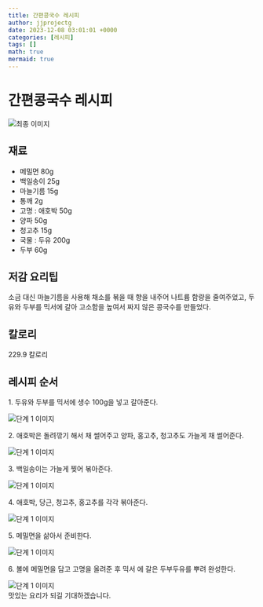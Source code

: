 ```yaml
---
title: 간편콩국수 레시피
author: jjprojectg
date: 2023-12-08 03:01:01 +0000
categories: [레시피]
tags: []
math: true
mermaid: true
---
```

<meta name="og:type" content="website"/>
<meta charset="UTF-8"/>
<div class="header">
  <h1>간편콩국수 레시피</h1>
</div>

<div class="container my-4">
  <div class="row">
    <div class="col-12 col-md-6">
      <div class="recipe-image">
        <img src="http://www.foodsafetykorea.go.kr/uploadimg/cook/10_00342_2.png" class="step-image" alt="최종 이미지"/>
      </div>
    </div>
    <div class="col-12 col-md-6">
      <div class="ingredients">
        <h2>재료</h2>
        <ul class="card">
          <li> 메밀면 80g </li>
          <li>  백일송이 25g </li>
          <li>  마늘기름 15g </li>
          <li>  통깨 2g </li>
          <li> 고명 : 애호박 50g </li>
          <li>  양파 50g </li>
          <li>  청고추 15g </li>
          <li> 국물 : 두유 200g </li>
          <li>  두부 60g </li>
</ul>
      </div>
    </div>
    <div class="col-12 col-md-6">
      <div class="ingredients">
        <h2>저감 요리팁</h2>
        <div class="card"> 
          <p>
            소금 대신 마늘기름을 사용해 채소를 볶을 때 향을 내주어 나트륨 함량을 줄여주었고,
두유와 두부를 믹서에 갈아 고소함을 높여서 짜지 않은 콩국수를 만들었다.
          </p>
        </div>
      </div>
      <div class="ingredients">
        <h2>칼로리</h2>
        <div class="card"> 
          <p>
            229.9 칼로리
          </p>
        </div>
      </div>
    </div>
  </div>

  <h2 class="my-4">레시피 순서</h2>
  <div class="card recipe-card">
    <div class="card-body recipe-step">
      <p class="card-text step-description">1. 두유와 두부를 믹서에 생수 100g을 넣고
갈아준다.</p>
      <img src="http://www.foodsafetykorea.go.kr/uploadimg/cook/20_00342_01.png" alt="단계 1 이미지" class="step-image"/>
    </div>
  </div>
  <div class="card recipe-card">
    <div class="card-body recipe-step">
      <p class="card-text step-description">2. 애호박은 돌려깎기 해서 채 썰어주고 양파,
홍고추, 청고추도 가늘게 채 썰어준다.</p>
      <img src="http://www.foodsafetykorea.go.kr/uploadimg/cook/20_00342_02.png" alt="단계 1 이미지" class="step-image"/>
    </div>
  </div>
  <div class="card recipe-card">
    <div class="card-body recipe-step">
      <p class="card-text step-description">3. 백일송이는 가늘게 찢어 볶아준다.</p>
      <img src="http://www.foodsafetykorea.go.kr/uploadimg/cook/20_00342_03.png" alt="단계 1 이미지" class="step-image"/>
    </div>
  </div>
  <div class="card recipe-card">
    <div class="card-body recipe-step">
      <p class="card-text step-description">4. 애호박, 당근, 청고추, 홍고추를 각각 볶아준다.</p>
      <img src="http://www.foodsafetykorea.go.kr/uploadimg/cook/20_00342_04.png" alt="단계 1 이미지" class="step-image"/>
    </div>
  </div>
  <div class="card recipe-card">
    <div class="card-body recipe-step">
      <p class="card-text step-description">5. 메밀면을 삶아서 준비한다.</p>
      <img src="http://www.foodsafetykorea.go.kr/uploadimg/cook/20_00342_05.png" alt="단계 1 이미지" class="step-image"/>
    </div>
  </div>
  <div class="card recipe-card">
    <div class="card-body recipe-step">
      <p class="card-text step-description">6. 볼에 메밀면을 담고 고명을 올려준 후 믹서
에 갈은 두부두유를 뿌려 완성한다.</p>
      <img src="http://www.foodsafetykorea.go.kr/uploadimg/cook/20_00342_06.png" alt="단계 1 이미지" class="step-image"/>
    </div>
  </div>

</div>
맛있는 요리가 되길 기대하겠습니다.
